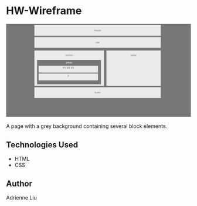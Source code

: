 # HW-Wireframe

![Screenshot](Screenshot.PNG)

A page with a grey background containing several block elements. 

## Technologies Used
* HTML
* CSS

## Author
Adrienne Liu